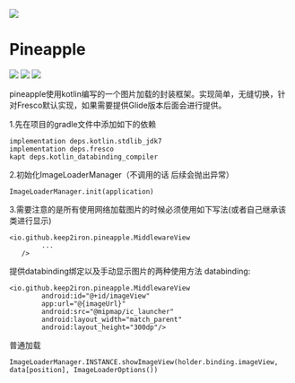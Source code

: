 ![](https://i.imgur.com/mnGMMc1.png)

# Pineapple
![](https://img.shields.io/badge/version-0.1.2-brightgreen.svg) ![](https://img.shields.io/badge/fresco-1.11.0-brightgreen.svg) ![](https://img.shields.io/badge/support-27.1.1-brightgreen.svg)

pineapple使用kotlin编写的一个图片加载的封装框架。实现简单，无缝切换，针对Fresco默认实现，如果需要提供Glide版本后面会进行提供。

1.先在项目的gradle文件中添加如下的依赖
```
implementation deps.kotlin.stdlib_jdk7
implementation deps.fresco
kapt deps.kotlin_databinding_compiler
```
2.初始化ImageLoaderManager（不调用的话 后续会抛出异常）
```
ImageLoaderManager.init(application)
```
3.需要注意的是所有使用网络加载图片的时候必须使用如下写法(或者自己继承该类进行显示)
```
<io.github.keep2iron.pineapple.MiddlewareView
		...
   />

```
提供databinding绑定以及手动显示图片的两种使用方法
databinding:

```
<io.github.keep2iron.pineapple.MiddlewareView
        android:id="@+id/imageView"
        app:url="@{imageUrl}"
        android:src="@mipmap/ic_launcher"
        android:layout_width="match_parent"
        android:layout_height="300dp"/>

```
普通加载
```
ImageLoaderManager.INSTANCE.showImageView(holder.binding.imageView, data[position], ImageLoaderOptions())
```